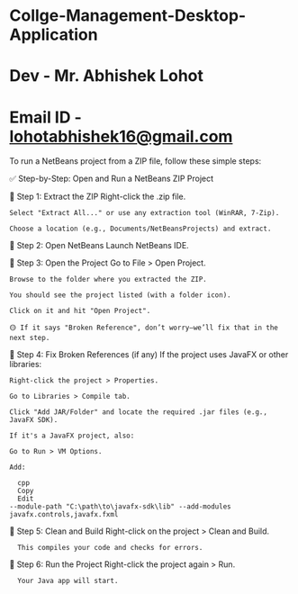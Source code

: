 # Collge-Management-Desktop-Application
# Dev - Mr. Abhishek Lohot
# Email ID - lohotabhishek16@gmail.com
To run a NetBeans project from a ZIP file, follow these simple steps:

✅ Step-by-Step: Open and Run a NetBeans ZIP Project

🔹 Step 1: Extract the ZIP
    Right-click the .zip file.

    Select "Extract All..." or use any extraction tool (WinRAR, 7-Zip).

    Choose a location (e.g., Documents/NetBeansProjects) and extract.

🔹 Step 2: Open NetBeans
    Launch NetBeans IDE.

🔹 Step 3: Open the Project
    Go to File > Open Project.

    Browse to the folder where you extracted the ZIP.

    You should see the project listed (with a folder icon).

    Click on it and hit "Open Project".

    🟡 If it says "Broken Reference", don’t worry—we’ll fix that in the next step.

🔹 Step 4: Fix Broken References (if any)
    If the project uses JavaFX or other libraries:

    Right-click the project > Properties.

    Go to Libraries > Compile tab.

    Click "Add JAR/Folder" and locate the required .jar files (e.g., JavaFX SDK).

    If it's a JavaFX project, also:

    Go to Run > VM Options.

    Add:

      cpp
      Copy
      Edit
    --module-path "C:\path\to\javafx-sdk\lib" --add-modules javafx.controls,javafx.fxml

🔹 Step 5: Clean and Build
      Right-click on the project > Clean and Build.

      This compiles your code and checks for errors.

🔹 Step 6: Run the Project
      Right-click the project again > Run.

      Your Java app will start.
